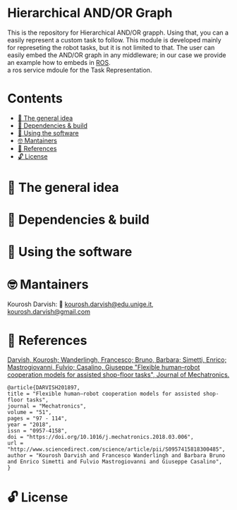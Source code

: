 # Hierarchical AND/OR Graph

This is the repository for Hierarchical AND/OR grapph. Using that, you can a easily represent a custom task to follow.
This module is developed mainly for represeting the robot tasks, but it is not limited to that. The user can easily embed the AND/OR graph in any middleware; in our case we provide an example how to embeds in [ROS](http://www.ros.org/).  
a ros service mdoule for the Task Representation.

# Contents
 - [:orange_book: The general idea](#orange_book-the-general-idea)
 - [:hammer: Dependencies & build](#hammer-dependencies-build)
 - [:running: Using the software](#running-using-the-software)
 - [:nerd_face: Mantainers](#nerd_face-mantainers)
 - [:page_facing_up: References](#page-facing-up-references)
 - [:unlock: License](#unlock-license)
 
# :orange_book: The general idea


# :hammer: Dependencies & build


# :running: Using the software


# :nerd_face: Mantainers
Kourosh Darvish:
:email: kourosh.darvish@edu.unige.it, kourosh.darvish@gmail.com
# :page_facing_up: References

[Darvish, Kourosh; Wanderlingh, Francesco; Bruno, Barbara; Simetti, Enrico; Mastrogiovanni, Fulvio; Casalino, Giuseppe "Flexible human–robot cooperation models for assisted shop-floor tasks", Journal of Mechatronics.](https://www.sciencedirect.com/science/article/pii/S0957415818300485)
```
@article{DARVISH201897,
title = "Flexible human–robot cooperation models for assisted shop-floor tasks",
journal = "Mechatronics",
volume = "51",
pages = "97 - 114",
year = "2018",
issn = "0957-4158",
doi = "https://doi.org/10.1016/j.mechatronics.2018.03.006",
url = "http://www.sciencedirect.com/science/article/pii/S0957415818300485",
author = "Kourosh Darvish and Francesco Wanderlingh and Barbara Bruno and Enrico Simetti and Fulvio Mastrogiovanni and Giuseppe Casalino",
}
```


# :unlock: License

